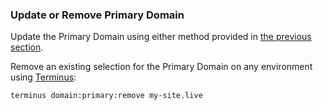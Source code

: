 ### Update or Remove Primary Domain
Update the Primary Domain using either method provided in [the previous section](#set-a-primary-domain-via-the-dashboard).

Remove an existing selection for the Primary Domain on any environment using [Terminus](/terminus/):

```bash{promptUser: user}
terminus domain:primary:remove my-site.live
```
